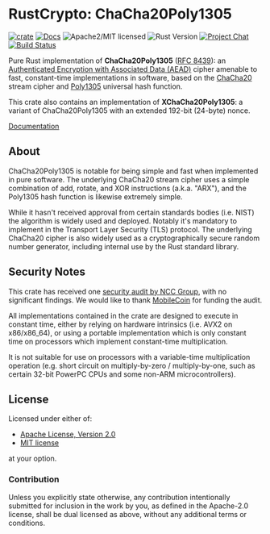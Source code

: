 # RustCrypto: ChaCha20Poly1305

[![crate][crate-image]][crate-link]
[![Docs][docs-image]][docs-link]
![Apache2/MIT licensed][license-image]
![Rust Version][rustc-image]
[![Project Chat][chat-image]][chat-link]
[![Build Status][build-image]][build-link]

Pure Rust implementation of **ChaCha20Poly1305** ([RFC 8439][1]): an
[Authenticated Encryption with Associated Data (AEAD)][2] cipher amenable to
fast, constant-time implementations in software, based on the [ChaCha20][3]
stream cipher and [Poly1305][4] universal hash function.

This crate also contains an implementation of **XChaCha20Poly1305**: a variant
of ChaCha20Poly1305 with an extended 192-bit (24-byte) nonce.

[Documentation][docs-link]

## About

ChaCha20Poly1305 is notable for being simple and fast when implemented in pure
software. The underlying ChaCha20 stream cipher uses a simple combination of
add, rotate, and XOR instructions (a.k.a. "ARX"), and the Poly1305 hash
function is likewise extremely simple.

While it hasn't received approval from certain standards bodies (i.e. NIST)
the algorithm is widely used and deployed. Notably it's mandatory to implement
in the Transport Layer Security (TLS) protocol. The underlying ChaCha20 cipher
is also widely used as a cryptographically secure random number generator,
including internal use by the Rust standard library.

## Security Notes

This crate has received one [security audit by NCC Group][5], with no significant
findings. We would like to thank [MobileCoin][6] for funding the audit.

All implementations contained in the crate are designed to execute in constant
time, either by relying on hardware intrinsics (i.e. AVX2 on x86/x86_64), or
using a portable implementation which is only constant time on processors which
implement constant-time multiplication.

It is not suitable for use on processors with a variable-time multiplication
operation (e.g. short circuit on multiply-by-zero / multiply-by-one, such as
certain 32-bit PowerPC CPUs and some non-ARM microcontrollers).

## License

Licensed under either of:

 * [Apache License, Version 2.0](https://www.apache.org/licenses/LICENSE-2.0)
 * [MIT license](https://opensource.org/licenses/MIT)

at your option.

### Contribution

Unless you explicitly state otherwise, any contribution intentionally submitted
for inclusion in the work by you, as defined in the Apache-2.0 license, shall be
dual licensed as above, without any additional terms or conditions.

[//]: # (badges)

[crate-image]: https://img.shields.io/crates/v/chacha20poly1305
[crate-link]: https://crates.io/crates/chacha20poly1305
[docs-image]: https://docs.rs/chacha20poly1305/badge.svg
[docs-link]: https://docs.rs/chacha20poly1305/
[license-image]: https://img.shields.io/badge/license-Apache2.0/MIT-blue.svg
[rustc-image]: https://img.shields.io/badge/rustc-1.85+-blue.svg
[chat-image]: https://img.shields.io/badge/zulip-join_chat-blue.svg
[chat-link]: https://rustcrypto.zulipchat.com/#narrow/stream/260038-AEADs
[downloads-image]: https://img.shields.io/crates/d/chacha20poly1305.svg
[build-image]: https://github.com/RustCrypto/AEADs/workflows/chacha20poly1305/badge.svg?branch=master&event=push
[build-link]: https://github.com/RustCrypto/AEADs/actions

[//]: # (general links)

[1]: https://tools.ietf.org/html/rfc8439
[2]: https://en.wikipedia.org/wiki/Authenticated_encryption
[3]: https://github.com/RustCrypto/stream-ciphers/tree/master/chacha20
[4]: https://github.com/RustCrypto/universal-hashes/tree/master/poly1305
[5]: https://web.archive.org/web/20200606025324/https://research.nccgroup.com/2020/02/26/public-report-rustcrypto-aes-gcm-and-chacha20poly1305-implementation-review/
[6]: https://www.mobilecoin.com/

